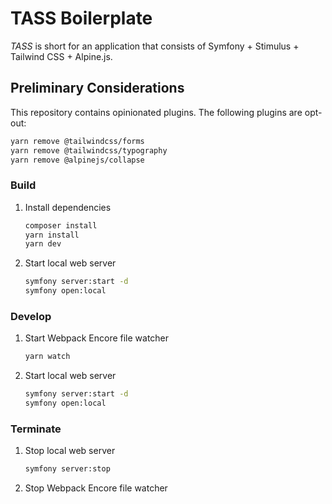 # TASS Boilerplate

_TASS_ is short for an application that consists of Symfony + Stimulus + Tailwind CSS + Alpine.js. 

## Preliminary Considerations

This repository contains opinionated plugins. The following plugins are opt-out:
```sh
yarn remove @tailwindcss/forms
yarn remove @tailwindcss/typography
yarn remove @alpinejs/collapse
```

### Build

1. Install dependencies
   ```sh
   composer install
   yarn install
   yarn dev
   ```
2. Start local web server
   ```sh
   symfony server:start -d
   symfony open:local
   ```

### Develop
1. Start Webpack Encore file watcher
   ```sh
   yarn watch
   ```
2. Start local web server
   ```sh
   symfony server:start -d
   symfony open:local
   ```

### Terminate

1. Stop local web server
   ```sh
   symfony server:stop
   ```
2. Stop Webpack Encore file watcher